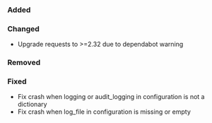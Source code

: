### Added

### Changed

- Upgrade requests to >=2.32 due to dependabot warning

### Removed

### Fixed

- Fix crash when logging or audit_logging in configuration is not a dictionary
- Fix crash when log_file in configuration is missing or empty
